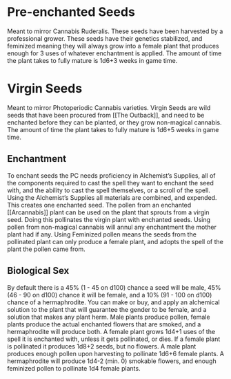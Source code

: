 # Pre-enchanted Seeds
Meant to mirror Cannabis Ruderalis. These seeds have been harvested by a professional grower. These seeds have their genetics stabilized, and feminized meaning they will always grow into a female plant that produces enough for 3 uses of whatever enchantment is applied. The amount of time the plant takes to fully mature is 1d6+3 weeks in game time.
# Virgin Seeds
Meant to mirror Photoperiodic Cannabis varieties. Virgin Seeds are wild seeds that have been procured from [[The Outback]], and need to be enchanted before they can be planted, or they grow non-magical cannabis. The amount of time the plant takes to fully mature is 1d6+5 weeks in game time.
## Enchantment
To enchant seeds the PC needs proficiency in Alchemist’s Supplies, all of the components required to cast the spell they want to enchant the seed with, and the ability to cast the spell themselves, or a scroll of the spell. Using the Alchemist’s Supplies all materials are combined, and expended. This creates one enchanted seed. The pollen from an enchanted [[Arcannabis]] plant can be used on the plant that sprouts from a virgin seed. Doing this pollinates the virgin plant with enchanted seeds. Using pollen from non-magical cannabis will annul any enchantment the mother plant had if any. Using Feminized pollen means the seeds from the pollinated plant can only produce a female plant, and adopts the spell of the plant the pollen came from.
## Biological Sex
By default there is a 45% (1 - 45 on d100) chance a seed will be male, 45% (46 - 90 on d100) chance it will be female, and a 10% (91 - 100 on d100) chance of a hermaphrodite. You can make or buy, and apply an alchemical solution to the plant that will guarantee the gender to be female, and a solution that makes any plant herm. Male plants produce pollen, female plants produce the actual enchanted flowers that are smoked, and a hermaphrodite will produce both. A female plant grows 1d4+1 uses of the spell it is enchanted with, unless it gets pollinated, or dies. If a female plant is pollinated it produces 1d8+2 seeds, but no flowers. A male plant produces enough pollen upon harvesting to pollinate 1d6+6 female plants. A hermaphrodite will produce 1d4-2 (min. 0) smokable flowers, and enough feminized pollen to pollinate 1d4 female plants.